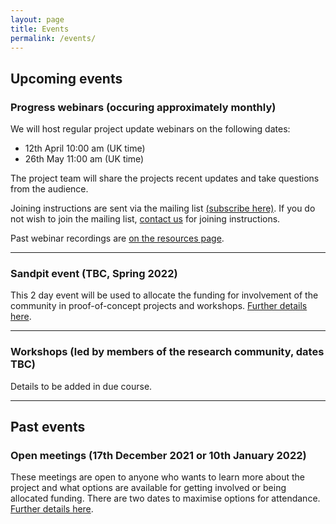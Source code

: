```yaml
---
layout: page
title: Events
permalink: /events/
---
```

## Upcoming events

### Progress webinars (occuring approximately monthly)

We will host regular project update webinars on the following dates:  

* 12th April 10:00 am (UK time) 
* 26th May 11:00 am (UK time) 

The project team will share the projects recent updates and take questions from the audience. 

Joining instructions are sent via the mailing list [(subscribe here)](/subscribe). If you do not wish to join the mailing list, [contact us](/contact/) for joining instructions. 

Past webinar recordings are [on the resources page](/resources/). 

---

### Sandpit event (TBC, Spring 2022)

This 2 day event will be used to allocate the funding for involvement of the community in proof-of-concept projects and workshops. [Further details here](/sandpit/). 

---

### Workshops (led by members of the research community, dates TBC)

Details to be added in due course. 



--- 

## Past events

### Open meetings (17th December 2021 or 10th January 2022) 

These meetings are open to anyone who wants to learn more about the project and what options are available for getting involved or being allocated funding. There are two dates to maximise options for attendance. [Further details here](/open-meetings/). 
